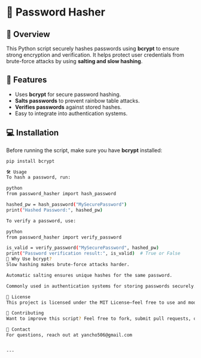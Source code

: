 # 🔐 Password Hasher

## 📌 Overview
This Python script securely hashes passwords using **bcrypt** to ensure strong encryption and verification. It helps protect user credentials from brute-force attacks by using **salting and slow hashing**.

## 🚀 Features
- Uses **bcrypt** for secure password hashing.
- **Salts passwords** to prevent rainbow table attacks.
- **Verifies passwords** against stored hashes.
- Easy to integrate into authentication systems.

## 💻 Installation
Before running the script, make sure you have **bcrypt** installed:

```bash
pip install bcrypt

🛠️ Usage
To hash a password, run:

python
from password_hasher import hash_password

hashed_pw = hash_password("MySecurePassword")
print("Hashed Password:", hashed_pw)

To verify a password, use:

python
from password_hasher import verify_password

is_valid = verify_password("MySecurePassword", hashed_pw)
print("Password verification result:", is_valid)  # True or False
🔑 Why Use bcrypt?
Slow hashing makes brute-force attacks harder.

Automatic salting ensures unique hashes for the same password.

Commonly used in authentication systems for storing passwords securely.

📜 License
This project is licensed under the MIT License—feel free to use and modify it.

🙌 Contributing
Want to improve this script? Feel free to fork, submit pull requests, or suggest enhancements!

📩 Contact
For questions, reach out at yancho506@gmail.com


---

